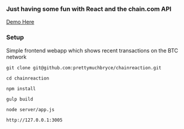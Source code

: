 ### Just having some fun with React and the chain.com API
[Demo Here](http://bryce.is/building/chainreaction)

### Setup

Simple frontend webapp which shows recent transactions on the BTC network

`git clone git@github.com:prettymuchbryce/chainreaction.git`

`cd chainreaction`

`npm install`

`gulp build`

`node server/app.js`

`http://127.0.0.1:3005`
